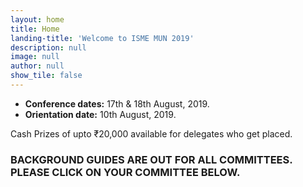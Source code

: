 ```yaml
---
layout: home
title: Home
landing-title: 'Welcome to ISME MUN 2019'
description: null
image: null
author: null
show_tile: false
---
```


- **Conference dates:** 17th &amp; 18th August, 2019.
- **Orientation date:** 10th August, 2019.

Cash Prizes of upto ₹20,000 available for delegates who get placed.

### BACKGROUND GUIDES ARE OUT FOR ALL COMMITTEES. PLEASE CLICK ON YOUR COMMITTEE BELOW.
